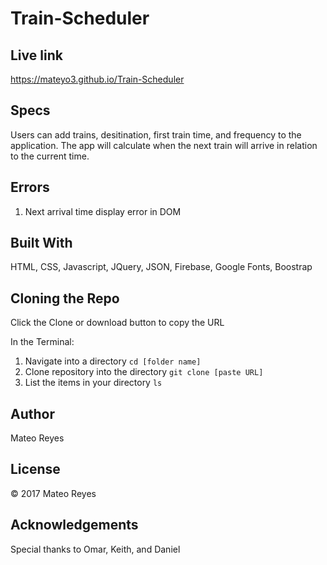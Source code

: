 # Train-Scheduler

## Live link
https://mateyo3.github.io/Train-Scheduler

## Specs
Users can add trains, desitination, first train time, and frequency to the application. The app will calculate when the next train will arrive in relation to the current time.

## Errors
1. Next arrival time display error in DOM 


## Built With
HTML, CSS, Javascript, JQuery, JSON, Firebase, Google Fonts, Boostrap


## Cloning the Repo
Click the Clone or download button to copy the URL

In the Terminal:
1. Navigate into a directory
`cd [folder name]`
2. Clone repository into the directory
`git clone [paste URL]`
3. List the items in your directory
`ls`


## Author
Mateo Reyes

## License
&copy; 2017 Mateo Reyes

## Acknowledgements
Special thanks to Omar, Keith, and Daniel